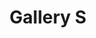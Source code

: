 ---
artist: 'Gallery S'
title: 'Gallery S'
apple_link: 'https://music.apple.com/us/album/gallery-s/1497266687'
link: 'https://music.apple.com/us/album/gallery-s/1497266687'
content: ""
new_image: ../assets/FFWD/GalleryS.jpg
published_date: '2020-03-25T23:56:44.000Z'
---